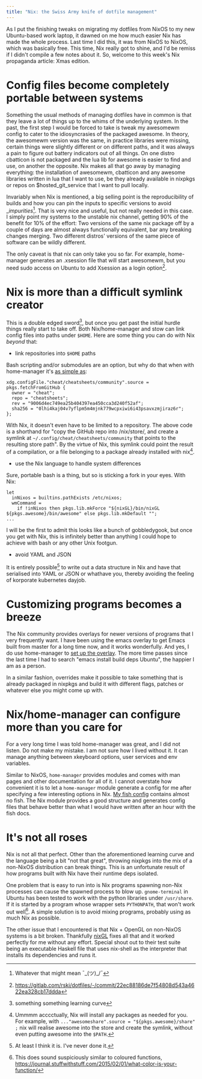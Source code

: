 ```yaml
---
title: "Nix: the Swiss Army knife of dotfile management"
---
```


As I put the finishing tweaks on migrating my dotfiles from NixOS to my new Ubuntu-based work laptop, it dawned on me how much easier Nix has made the whole process. Last time I did this, it was from NixOS to NixOS, which was basically free. This time, Nix really got to shine, and I'd be remiss if I didn't compile a few notes about it. So, welcome to this week's Nix propaganda article: Xmas edition.

# Config files become completely portable between systems

Something the usual methods of managing dotfiles have in common is that they leave a lot of things up to the whims of the underlying system. In the past, the first step I would be forced to take is tweak my awesomewm config to cater to the idiosyncrasies of the packaged awesome. In theory, the awesomewm version was the same, in practice libraries were missing, certain things were slightly different or on different paths, and it was always a pain to figure out battery indicators out of all things. On one distro cbatticon is not packaged and the lua lib for awesome is easier to find and use, on another the opposite. Nix makes all that go away by managing everything: the installation of awesomewm, cbatticon and any awesome libraries written in lua that I want to use, be they already available in nixpkgs or repos on $hosted\_git\_service that I want to pull locally.

Invariably when Nix is mentioned, a big selling point is the reproducibility of builds and how you can pin the inputs to specific versions to avoid __impurities_[^1]. That is very nice and useful, but not really needed in this case. I simply point my systems to the unstable nix channel, getting 90% of the benefit for 10% of the effort: Two versions of the same nix package off by a couple of days are almost always functionally equivalent, bar any breaking changes merging. Two different distros' versions of the same piece of software can be wildly different.

The only caveat is that nix can only take you so far. For example, home-manager generates an .xsession file that will start awesomewm, but you need sudo access on Ubuntu to add Xsession as a login option[^2].

# Nix is more than a difficult symlink creator

This is a double edged sword[^3], but once you get past the initial hurdle things really start to take off. Both Nix/home-manager and stow can link config files into paths under `$HOME`. Here are some thing you can do with Nix _beyond_ that:

- link repositories into `$HOME` paths

Bash scripting and/or submodules are an option, but why do that when with home-manager it's [as simple as](https://gitlab.com/rski/dotfiles/-/blob/ebbeb2c1a3b4b019675ce82a84e1016b3d8c6dcf/nixpkgs/home.nix#L391):

    xdg.configFile."cheat/cheatsheets/community".source = pkgs.fetchFromGitHub {
      owner = "cheat";
      repo = "cheatsheets";
      rev = "9006d4ec749ea25b404397ea450cca3d240f52af";
      sha256 = "0lhi4kaj04v7yflpm5m4mjnk779wcpxiwi6i43psavxzmjiraz6r";
    };

With Nix, it doesn't even have to be limited to a repository. The above code is a shorthand for "copy the GitHub repo into /nix/store/, and create a symlink at `~/.config/cheat/cheatsheets/community` that points to the resulting store path". By the virtue of Nix, this symlink could point the result of a compilation, or a file belonging to a package already installed with nix[^4].

- use the Nix language to handle system differences

Sure, portable bash is a thing, but so is sticking a fork in your eyes. With Nix:

    let
      inNixos = builtins.pathExists /etc/nixos;
      wmCommand =
        if !inNixos then pkgs.lib.mkForce "${nixGL}/bin/nixGL ${pkgs.awesome}/bin/awesome" else pkgs.lib.mkDefault "";
    ...

I will be the first to admit this looks like a bunch of gobbledygook, but once you get with Nix, this is infinitely better than anything I could hope to achieve with bash or any other Unix footgun.

- avoid YAML and JSON

It is entirely possible[^5] to write out a data structure in Nix and have that serialised into YAML or JSON or whathave you, thereby avoiding the feeling of korporate kubernetes dayjob.

# Customizing programs becomes a breeze

The Nix community provides overlays for newer versions of programs that I very frequently want. I have been using the emacs overlay to get Emacs built from master for a long time now, and it works wonderfully. And yes, I do use home-manager to [set up the overlay](https://gitlab.com/rski/dotfiles/-/blob/ebbeb2c1a3b4b019675ce82a84e1016b3d8c6dcf/nixpkgs/home.nix#L399). The more time passes since the last time I had to search "emacs install build deps Ubuntu", the happier I am as a person.

In a similar fashion, overrides make it possible to take something that is already packaged in nixpkgs and build it with different flags, patches or whatever else you might come up with.

# Nix/home-manager can configure more than you care for

For a very long time I was told home-manager was great, and I did not listen. Do not make my mistake. I am not sure how I lived without it. It can manage anything between xkeyboard options, user services and env variables.

Similar to NixOS, `home-manager` provides modules and comes with man pages and other documentation for all of it. I cannot overstate how convenient it is to let a `home-manager` module generate a config for me after specifying a few interesting options in Nix. [My fish config](https://gitlab.com/rski/dotfiles/-/blob/ebbeb2c1a3b4b019675ce82a84e1016b3d8c6dcf/nixpkgs/home.nix#L260) contains almost no fish. The Nix module provides a good structure and generates config files that behave better than what I would have written after an hour with the fish docs.

# It's not all roses

Nix is not all that perfect. Other than the aforementioned learning curve and the language being a bit "not that great", throwing nixpkgs into the mix of a non-NixOS distribution can break things. This is an unfortunate result of how programs built with Nix have their runtime deps isolated.

One problem that is easy to run into is Nix programs spawning non-Nix processes can cause the spawned process to blow up. `gnome-terminal` in Ubuntu has been tested to work with the python libraries under `/usr/share`. If it is started by a program whose wrapper sets `PYTHONPATH`, that won't work out well[^6]. A simple solution is to avoid mixing programs, probably using as much Nix as possible.

The other issue that I encountered is that Nix + OpenGL on non-NixOS systems is a bit broken. Thankfully [nixGL](https://github.com/guibou/nixGL) fixes all that and it worked perfectly for me without any effort. Special shout out to their test suite being an executable Haskell file that uses nix-shell as the interpreter that installs its dependencies and runs it.

[^1]: Whatever that might mean ¯\_(ツ)_/¯

[^2]: https://gitlab.com/rski/dotfiles/-/commit/22ec88186de7f54808d543a4622ea328cb17ddda

[^3]: something something learning curve

[^4]: Ummmm acccctually, Nix will install any packages as needed for you. For example, with `..."awesomeshare".source = "${pkgs.awesome}/share" ;` nix will realise awesome into the store and create the symlink, without even putting awesome into the `$PATH`.

[^5]: At least I think it is. I've never done it.

[^6]: This does sound suspiciously similar to coloured functions, https://journal.stuffwithstuff.com/2015/02/01/what-color-is-your-function/
